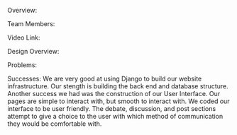 Overview:



Team Members:



Video Link:



Design Overview:



Problems:



Successes:
We are very good at using Django to build our website infrastructure. Our stength is building the back end and database structure. Another success we had was the construction of our User Interface. Our pages are simple to interact with, but smooth to interact with. We coded our interface to be user friendly. The debate, discussion, and post sections attempt to give a choice to the user with which method of communication they would be comfortable with.
